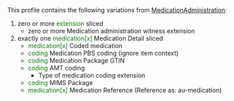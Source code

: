 This profile contains the following variations from [MedicationAdministration](http://hl7.org/fhir/STU3/MedicationAdministration):

1. zero or more <span style='color:green'> extension </span>  sliced
   * zero or more Medication administration witness extension
1. exactly one <span style='color:green'> medication[x] </span> Medication Detail sliced
   * <span style='color:green'> medication[x] </span> Coded medication
   * <span style='color:green'> coding </span> Medication PBS coding (ignore item context)
   * <span style='color:green'> coding </span> Medication Package GTIN
   * <span style='color:green'> coding </span> AMT coding
      * Type of medication coding extension 
   * <span style='color:green'> coding </span> MIMS Package
   * <span style='color:green'> medication[x] </span> Medication Reference (Reference as: au-medication)
